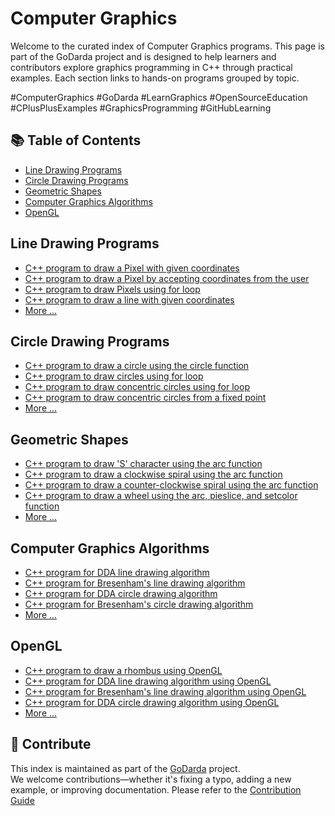 # Computer Graphics

Welcome to the curated index of Computer Graphics programs. This page is part of the GoDarda project and is designed to help learners and contributors explore graphics programming in C++ through practical examples. Each section links to hands-on programs grouped by topic.

#ComputerGraphics #GoDarda #LearnGraphics #OpenSourceEducation #CPlusPlusExamples #GraphicsProgramming #GitHubLearning

## 📚 Table of Contents

- [Line Drawing Programs](#line-drawing-programs)
- [Circle Drawing Programs](#circle-drawing-programs)
- [Geometric Shapes](#geometric-shapes)
- [Computer Graphics Algorithms](#computer-graphics-algorithms)
- [OpenGL](#opengl)

## Line Drawing Programs

- [C++ program to draw a Pixel with given coordinates](https://godarda.github.io/cg/line/gdfdmuv)  
- [C++ program to draw a Pixel by accepting coordinates from the user](https://godarda.github.io/cg/line/gdgwavy)  
- [C++ program to draw Pixels using for loop](https://godarda.github.io/cg/line/gddwydv)  
- [C++ program to draw a line with given coordinates](https://godarda.github.io/cg/line/gdyvzde)  
- [More …](https://godarda.github.io/cg/line)

## Circle Drawing Programs

- [C++ program to draw a circle using the circle function](https://godarda.github.io/cg/circle/gdzepyi)  
- [C++ program to draw circles using for loop](https://godarda.github.io/cg/circle/gdmqler)  
- [C++ program to draw concentric circles using for loop](https://godarda.github.io/cg/circle/gdmgezv)  
- [C++ program to draw concentric circles from a fixed point](https://godarda.github.io/cg/circle/gdekhai)  
- [More …](https://godarda.github.io/cg/circle)

## Geometric Shapes

- [C++ program to draw 'S' character using the arc function](https://godarda.github.io/cg/shapes/gdzewpm)  
- [C++ program to draw a clockwise spiral using the arc function](https://godarda.github.io/cg/shapes/gddqonb)  
- [C++ program to draw a counter-clockwise spiral using the arc function](https://godarda.github.io/cg/shapes/gddkwaa)  
- [C++ program to draw a wheel using the arc, pieslice, and setcolor function](https://godarda.github.io/cg/shapes/gdseage)  
- [More …](https://godarda.github.io/cg/shapes)

## Computer Graphics Algorithms

- [C++ program for DDA line drawing algorithm](https://godarda.github.io/cg/algorithms/gdllgea)  
- [C++ program for Bresenham's line drawing algorithm](https://godarda.github.io/cg/algorithms/gdevpys)  
- [C++ program for DDA circle drawing algorithm](https://godarda.github.io/cg/algorithms/gdfcwdy)  
- [C++ program for Bresenham's circle drawing algorithm](https://godarda.github.io/cg/algorithms/gdzzahy)  
- [More …](https://godarda.github.io/cg/algorithms)

## OpenGL

- [C++ program to draw a rhombus using OpenGL](https://godarda.github.io/cg/opengl/gddcivl)  
- [C++ program for DDA line drawing algorithm using OpenGL](https://godarda.github.io/cg/opengl/gdyulza)  
- [C++ program for Bresenham's line drawing algorithm using OpenGL](https://godarda.github.io/cg/opengl/gdhdyuk)  
- [C++ program for DDA circle drawing algorithm using OpenGL](https://godarda.github.io/cg/opengl/gdwgeyh)  
- [More …](https://godarda.github.io/cg/opengl)

## 🤝 Contribute

This index is maintained as part of the [GoDarda](https://github.com/godarda) project.  
We welcome contributions—whether it's fixing a typo, adding a new example, or improving documentation. Please refer to the [Contribution Guide](https://github.com/godarda/godarda.github.io/blob/main/CONTRIBUTING.md)